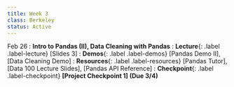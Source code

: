 ```yaml
---
title: Week 3
class: Berkeley
status: Active
---
```



Feb 26
: **Intro to Pandas (II), Data Cleaning with Pandas**
: **Lecture**{: .label .label-lecture} [Slides 3]
: **Demos**{: .label .label-demos} [Pandas Demo II], [Data Cleaning Demo]
: **Resources**{: .label .label-resources} [Pandas Tutor], [Data 100 Lecture Slides], [Pandas API Reference]
: **Checkpoint**{: .label .label-checkpoint} **[Project Checkpoint 1] (Due 3/4)**
